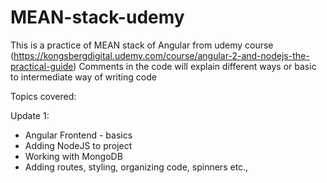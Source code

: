 # MEAN-stack-udemy
This is a practice of MEAN stack of Angular from udemy course (https://kongsbergdigital.udemy.com/course/angular-2-and-nodejs-the-practical-guide)
Comments in the code will explain different ways or basic to intermediate way of writing code

Topics covered:

Update 1: 
- Angular Frontend - basics
- Adding NodeJS to project
- Working with MongoDB
- Adding routes, styling, organizing code, spinners etc.,
